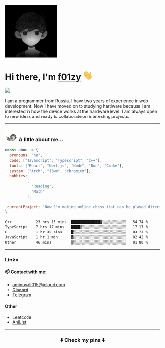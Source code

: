 <div>
  <img src="./avatar.jpeg" width="170px">
  <div>
    <h1>Hi there, I'm <a href="https://f01zy.pro/" target="_blank">f01zy</a> 
    <img src="./hi.gif" height="32"/></h1>
  </div>
  <img src="https://readme-typing-svg.herokuapp.com?color=%2336BCF7&lines=Young+programmer+from+Russia">  
</div>

<p>I am a programmer from Russia. I have two years of experience in web development. Now I have moved on to studying hardware because I am interested in how the device works at the hardware level. I am always open to new ideas and ready to collaborate on interesting projects.</p>

---

### <img src="./cat.gif" width="40"> A little about me...

```js
const about = {
  pronouns: "he",
  code: ["Javascript", "Typescript", "C++"],
  tools: ["React", "Next.js", "Node", "Bun", "Cmake"],
  system: ["Arch", "i3wm", "chromium"],
  hobbies:
          [
            "Reading",
            "Math"
          ],

 currentProject: "Now I'm making online chess that can be played directly from the console."
}
```

<!--START_SECTION:waka-->

```txt
C++           23 hrs 15 mins  █████████████▓░░░░░░░░░░░   54.74 %
TypeScript    7 hrs 17 mins   ████▒░░░░░░░░░░░░░░░░░░░░   17.17 %
C             1 hr 35 mins    █░░░░░░░░░░░░░░░░░░░░░░░░   03.73 %
JavaScript    1 hr 1 min      ▓░░░░░░░░░░░░░░░░░░░░░░░░   02.42 %
Other         46 mins         ▒░░░░░░░░░░░░░░░░░░░░░░░░   01.80 %
```

<!--END_SECTION:waka-->

<!--
<h4>Leetcode</h4>

![Leetcode](https://leetcard.jacoblin.cool/f01zy?ext=heatmap)
-->

---
### Links
#### 📫 Contact with me:
- aminovali015@icloud.com
- [Discord](https://discordapp.com/users/858285755658666034)
- [Telegram](https://t.me/aminov_ali)

#### Other
- [Leetcode](https://leetcode.com/u/f01zy/)
- [AniList](https://anilist.co/user/f01zy/)
---

<h3 align="center">⬇️ Check my pins ⬇️</h3>
